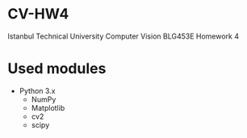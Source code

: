 # CV-HW4
Istanbul Technical University Computer Vision BLG453E Homework 4

# Used modules
- Python 3.x
  - NumPy
  - Matplotlib
  - cv2
  - scipy